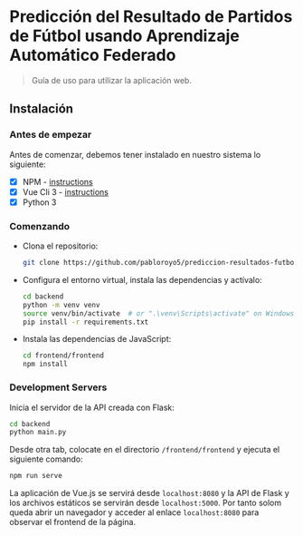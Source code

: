 # Predicción del Resultado de Partidos de Fútbol usando Aprendizaje Automático Federado

> Guía de uso para utilizar la aplicación web.

## Instalación

### Antes de empezar

Antes de comenzar, debemos tener instalado en nuestro sistema lo siguiente:

- [X] NPM - [instructions](https://yarnpkg.com/en/docs/install#mac-stable)
- [X] Vue Cli 3 - [instructions](https://cli.vuejs.org/guide/installation.html)
- [X] Python 3

### Comenzando

* Clona el repositorio:

    ```bash
    git clone https://github.com/pabloroyo5/prediccion-resultados-futbol-federated-learning.git
    ```

* Configura el entorno virtual, instala las dependencias y actívalo:

    ```bash
    cd backend
    python -m venv venv
    source venv/bin/activate  # or ".\venv\Scripts\activate" on Windows
    pip install -r requirements.txt
    ```

* Instala las dependencias de JavaScript:

    ```bash
    cd frontend/frontend
    npm install
    ```

### Development Servers

Inicia el servidor de la API creada con Flask:

```bash
cd backend
python main.py
```

Desde otra tab, colocate en el directorio `/frontend/frontend` y ejecuta el siguiente comando:

```bash
npm run serve
```

La aplicación de Vue.js se servirá desde `localhost:8080` y la API de Flask y los archivos estáticos se servirán desde `localhost:5000`.
Por tanto solom queda abrir un navegador y acceder al enlace `localhost:8080` para observar el frontend de la página.

